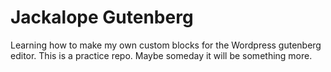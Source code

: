 # Jackalope Gutenberg

Learning how to make my own custom blocks for the Wordpress gutenberg editor. This is a practice repo. Maybe someday it will be something more. 
